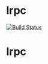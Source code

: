 # lrpc
[![Build Status](https://travis-ci.org/eiselekd/lrpc.svg?branch=master)](https://travis-ci.org/eiselekd/lrpc)
# lrpc
